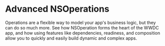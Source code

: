 # Advanced NSOperations

Operations are a flexible way to model your app's business logic, but they can do so much more. See how NSOperation forms the heart of the WWDC app, and how using features like dependencies, readiness, and composition allow you to quickly and easily build dynamic and complex apps.